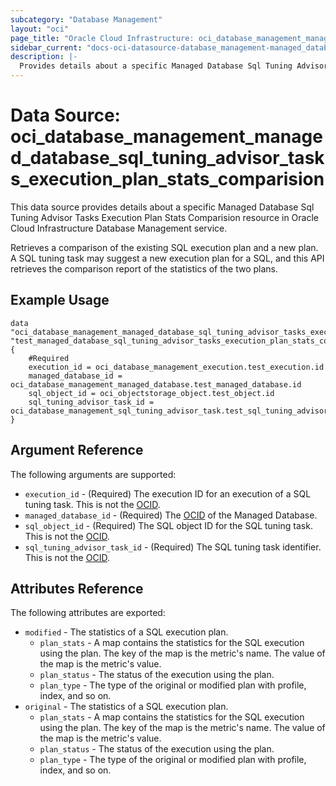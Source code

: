 ```yaml
---
subcategory: "Database Management"
layout: "oci"
page_title: "Oracle Cloud Infrastructure: oci_database_management_managed_database_sql_tuning_advisor_tasks_execution_plan_stats_comparision"
sidebar_current: "docs-oci-datasource-database_management-managed_database_sql_tuning_advisor_tasks_execution_plan_stats_comparision"
description: |-
  Provides details about a specific Managed Database Sql Tuning Advisor Tasks Execution Plan Stats Comparision in Oracle Cloud Infrastructure Database Management service
---
```


# Data Source: oci_database_management_managed_database_sql_tuning_advisor_tasks_execution_plan_stats_comparision
This data source provides details about a specific Managed Database Sql Tuning Advisor Tasks Execution Plan Stats Comparision resource in Oracle Cloud Infrastructure Database Management service.

Retrieves a comparison of the existing SQL execution plan and a new plan.
A SQL tuning task may suggest a new execution plan for a SQL,
and this API retrieves the comparison report of the statistics of the two plans.


## Example Usage

```hcl
data "oci_database_management_managed_database_sql_tuning_advisor_tasks_execution_plan_stats_comparision" "test_managed_database_sql_tuning_advisor_tasks_execution_plan_stats_comparision" {
	#Required
	execution_id = oci_database_management_execution.test_execution.id
	managed_database_id = oci_database_management_managed_database.test_managed_database.id
	sql_object_id = oci_objectstorage_object.test_object.id
	sql_tuning_advisor_task_id = oci_database_management_sql_tuning_advisor_task.test_sql_tuning_advisor_task.id
}
```

## Argument Reference

The following arguments are supported:

* `execution_id` - (Required) The execution ID for an execution of a SQL tuning task. This is not the [OCID](https://docs.cloud.oracle.com/iaas/Content/General/Concepts/identifiers.htm). 
* `managed_database_id` - (Required) The [OCID](https://docs.cloud.oracle.com/iaas/Content/General/Concepts/identifiers.htm) of the Managed Database.
* `sql_object_id` - (Required) The SQL object ID for the SQL tuning task. This is not the [OCID](https://docs.cloud.oracle.com/iaas/Content/General/Concepts/identifiers.htm).
* `sql_tuning_advisor_task_id` - (Required) The SQL tuning task identifier. This is not the [OCID](https://docs.cloud.oracle.com/iaas/Content/General/Concepts/identifiers.htm).


## Attributes Reference

The following attributes are exported:

* `modified` - The statistics of a SQL execution plan. 
	* `plan_stats` - A map contains the statistics for the SQL execution using the plan. The key of the map is the metric's name. The value of the map is the metric's value. 
	* `plan_status` - The status of the execution using the plan. 
	* `plan_type` - The type of the original or modified plan with profile, index, and so on.
* `original` - The statistics of a SQL execution plan. 
	* `plan_stats` - A map contains the statistics for the SQL execution using the plan. The key of the map is the metric's name. The value of the map is the metric's value. 
	* `plan_status` - The status of the execution using the plan. 
	* `plan_type` - The type of the original or modified plan with profile, index, and so on.

